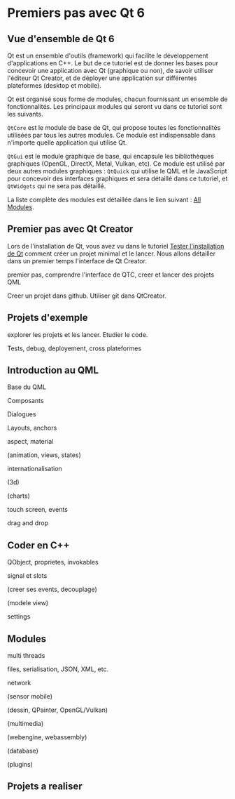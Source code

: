 
# Premiers pas avec Qt 6

## Vue d'ensemble de Qt 6

Qt est un ensemble d'outils (framework) qui facilite le développement d'applications en C++. Le but de ce tutoriel est
de donner les bases pour concevoir une application avec Qt (graphique ou non), de savoir utiliser l'éditeur Qt Creator,
et de déployer une application sur différentes plateformes (desktop et mobile).

Qt est organisé sous forme de modules, chacun fournissant un ensemble de fonctionnalités. Les principaux modules qui
seront vu dans ce tutoriel sont les suivants.

`QtCore` est le module de base de Qt, qui propose toutes les fonctionnalités utilisées par tous les autres modules. 
Ce module est indispensable dans n'importe quelle application qui utilise Qt.

`QtGui` est le module graphique de base, qui encapsule les bibliothèques graphiques (OpenGL, DirectX, Metal, Vulkan, etc). Ce
module est utilisé par deux autres modules graphiques : `QtQuick` qui utilise le QML et le JavaScript pour concevoir des interfaces
graphiques et sera détaillé dans ce tutoriel, et `QtWidgets` qui ne sera pas détaillé.

La liste complète des modules est détaillée dans le lien suivant : [All Modules](https://doc.qt.io/qt-6/qtmodules.html).

## Premier pas avec Qt Creator

Lors de l'installation de Qt, vous avez vu dans le tutoriel [Tester l'installation de Qt](../installation/test.md) comment
créer un projet minimal et le lancer. Nous allons détailler dans un premier temps l'interface de Qt Creator.

premier pas, comprendre l'interface de QTC, creer et lancer des projets QML


Creer un projet dans github. Utiliser git dans QtCreator.



## Projets d'exemple

explorer les projets et les lancer. Etudier le code.

Tests, debug, deployement, cross plateformes

## Introduction au QML

Base du QML

Composants
 
Dialogues

Layouts, anchors

aspect, material

(animation, views, states)

internationalisation

(3d)

(charts)

touch screen, events

drag and drop

## Coder en C++

QObject, proprietes, invokables

signal et slots

(creer ses events, decouplage)

(modele view)

settings 

## Modules

multi threads

files, serialisation, JSON, XML, etc.

network

(sensor mobile)

(dessin, QPainter, OpenGL/Vulkan)

(multimedia)

(webengine, webassembly)

(database)

(plugins)


## Projets a realiser



